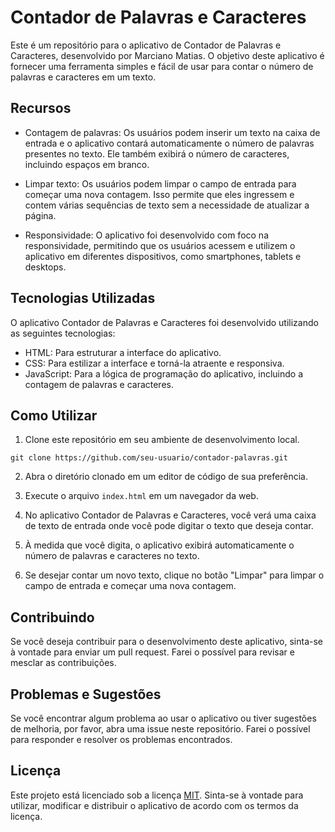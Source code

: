 # Contador de Palavras e Caracteres

Este é um repositório para o aplicativo de Contador de Palavras e Caracteres, desenvolvido por Marciano Matias. O objetivo deste aplicativo é fornecer uma ferramenta simples e fácil de usar para contar o número de palavras e caracteres em um texto.

## Recursos

- Contagem de palavras: Os usuários podem inserir um texto na caixa de entrada e o aplicativo contará automaticamente o número de palavras presentes no texto. Ele também exibirá o número de caracteres, incluindo espaços em branco.

- Limpar texto: Os usuários podem limpar o campo de entrada para começar uma nova contagem. Isso permite que eles ingressem e contem várias sequências de texto sem a necessidade de atualizar a página.

- Responsividade: O aplicativo foi desenvolvido com foco na responsividade, permitindo que os usuários acessem e utilizem o aplicativo em diferentes dispositivos, como smartphones, tablets e desktops.

## Tecnologias Utilizadas

O aplicativo Contador de Palavras e Caracteres foi desenvolvido utilizando as seguintes tecnologias:

- HTML: Para estruturar a interface do aplicativo.
- CSS: Para estilizar a interface e torná-la atraente e responsiva.
- JavaScript: Para a lógica de programação do aplicativo, incluindo a contagem de palavras e caracteres.

## Como Utilizar

1. Clone este repositório em seu ambiente de desenvolvimento local.

```shell
git clone https://github.com/seu-usuario/contador-palavras.git
```

2. Abra o diretório clonado em um editor de código de sua preferência.

3. Execute o arquivo `index.html` em um navegador da web.

4. No aplicativo Contador de Palavras e Caracteres, você verá uma caixa de texto de entrada onde você pode digitar o texto que deseja contar.

5. À medida que você digita, o aplicativo exibirá automaticamente o número de palavras e caracteres no texto.

6. Se desejar contar um novo texto, clique no botão "Limpar" para limpar o campo de entrada e começar uma nova contagem.

## Contribuindo

Se você deseja contribuir para o desenvolvimento deste aplicativo, sinta-se à vontade para enviar um pull request. Farei o possível para revisar e mesclar as contribuições.

## Problemas e Sugestões

Se você encontrar algum problema ao usar o aplicativo ou tiver sugestões de melhoria, por favor, abra uma issue neste repositório. Farei o possível para responder e resolver os problemas encontrados.

## Licença

Este projeto está licenciado sob a licença [MIT](LICENSE). Sinta-se à vontade para utilizar, modificar e distribuir o aplicativo de acordo com os termos da licença.